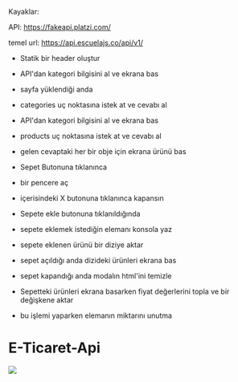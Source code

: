 Kayaklar:

API: https://fakeapi.platzi.com/

temel url: https://api.escuelajs.co/api/v1/

- Statik bir header oluştur

- API'dan kategori bilgisini al ve ekrana bas

- sayfa yüklendiği anda
- categories uç noktasına istek at ve cevabı al
- API'dan kategori bilgisini al ve ekrana bas

- products uç noktasına istek at ve cevabı al
- gelen cevaptaki her bir obje için ekrana ürünü bas
- Sepet Butonuna tıklanınca

- bir pencere aç
- içerisindeki X butonuna tıklanınca kapansın
- Sepete ekle butonuna tıklanıldığında

- sepete eklemek istediğin elemanı konsola yaz
- sepete eklenen ürünü bir diziye aktar
- sepet açıldığı anda dizideki ürünleri ekrana bas
- sepet kapandığı anda modalın html'ini temizle
- Sepetteki ürünleri ekrana basarken fiyat değerlerini topla ve bir değişkene aktar

- bu işlemi yaparken elemanın miktarını unutma


# E-Ticaret-Api

![](e-ticaret-screen)
